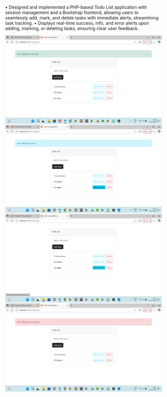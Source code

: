 • Designed and implemented a PHP-based Todo List application with session management and a Bootstrap frontend,
allowing users to seamlessly add, mark, and delete tasks with immediate alerts, streamlining task tracking.
• Displays real-time success, info, and error alerts upon adding, marking, or deleting tasks, ensuring clear user
feedback.

![image alt](https://github.com/chaleeshya/PHP-Simple-To-do-List/blob/main/Screenshot%20(237).png?raw=true)
![image alt](https://github.com/chaleeshya/PHP-Simple-To-do-List/blob/main/Screenshot%20(238).png?raw=true)
![image alt](https://github.com/chaleeshya/PHP-Simple-To-do-List/blob/main/Screenshot%20(239).png?raw=true)
![image alt](https://github.com/chaleeshya/PHP-Simple-To-do-List/blob/main/Screenshot%20(240).png?raw=true)




